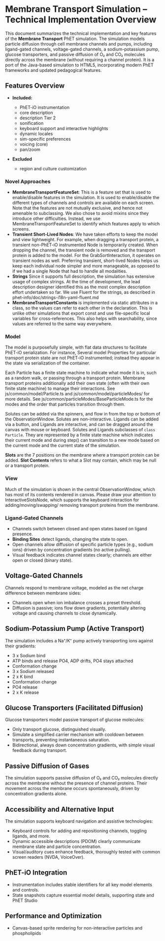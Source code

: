 # Membrane Transport Simulation – Technical Implementation Overview

This document summarizes the technical implementation and key features of the **Membrane Transport** PhET simulation.
The simulation models particle diffusion through cell membrane channels and pumps, including ligand-gated channels,
voltage-gated channels, a sodium-potassium pump, glucose transporters, and passive diffusion of O₂ and CO₂ molecules
directly across the membrane (without requiring a channel protein). It is a port of the Java-based simulation to HTML5,
incorporating modern PhET frameworks and updated pedagogical features.

## Features Overview

- **Included:**
  - PhET-iO instrumentation
  - core description
  - description Tier 2
  - sonification
  - keyboard support and interactive highlights
  - dynamic locales
  - sim-specific preferences
  - voicing (core)
  - pan/zoom

- **Excluded**
  - region and culture customization

### Novel Approaches

* **MembraneTransportFeatureSet**: This is a feature set that is used to enable/disable features in the simulation. It
  is used to enable/disable the different types of channels and controls are available on each screen. Note that the
  features are not mutually exclusive, and hence not amenable to subclassing. We also chose to avoid mixins since they
  introduce other difficulties. Instead, we use MembraneTransportFeatureSet to identify which features apply to which
  screens.
* **Transient Short-Lived Nodes**: We have taken efforts to keep the model and view lightweight. For example, when
  dragging a transport protein, a transient non-PhET-iO instrumented Node is temporarily created. When dropping the
  channel, the transient node is removed and the transport protein is added to the model. For the GrabSortInteraction,
  it operates on transient nodes as well. Preferring transient, short-lived Nodes helps us keep each individual node
  simpler and more manageable, as opposed to if we had a single Node that had to handle all modalities.
* **Strings** Since it supports full description, the simulation has extensive usage of complex strings. At the time of
  development, the lead description designer identified this as the most complex description effort undertaken so far.
  We use Fluent for the strings, as described in phet-info/doc/strings-i18n-yaml-fluent.md
* **MembraneTransportConstants** is implemented via static attributes in a class, so the values can refer to each other
  in the declaration. This is unlike other simulations that export const and use file-specific local variables for
  cross-references. This also helps with searchability, since values are referred to the same way everywhere.

### Model

The model is purposefully simple, with flat data structures to facilitate PhET-iO serialization. For instance, Several
model Properties for particular transport protein state are not PhET-iO instrumented; instead they appear in the state
via serialization of the container.

Each Particle has a finite state machine to indicate what mode it is in, such as a random walk, or passing through a
transport protein. Membrane transport proteins additionally add their own state (often with their own finite state
machine) to manage their interactions. See js/common/model/Particle.ts and js/common/model/particleModes/ for more
details. See js/common/particleModes/BaseParticleMode.ts for the modes and the order that particles transition through
them.

Solutes can be added via the spinners, and flow in from the top or bottom of the ObservationWindow. Solutes are
non-interactive. Ligands can be added via a button, and Ligands are interactive, and can be dragged around the canvas
with mouse or keyboard. Solutes and Ligands subclasses of `class Particle`. They are represented by a finite state
machine which indicates their current mode and during step() can transition to a new mode based on the current mode and
the current state of the simulation.

**Slots** are the 7 positions on the membrane where a transport protein can be added.
**Slot Contents** refers to what a Slot may contain, which may be null or a transport protein.

### View

Much of the simulation is shown in the central ObservationWindow, which has most of its contents rendered in canvas.
Please draw your attention to InteractiveSlotsNode, which supports the keyboard interaction for adding/moving/swapping/
removing transport proteins from the membrane.

### Ligand-Gated Channels

- Channels switch between closed and open states based on ligand presence.
- **Binding Sites** detect ligands, changing the state to open.
- Open channels allow diffusion of specific particle types (e.g., sodium ions) driven by concentration gradients (no
  active pulling).
- Visual feedback indicates channel states clearly; channels are either open or closed (binary state).

## Voltage-Gated Channels

Channels respond to membrane voltage, modeled as the net charge difference between membrane sides:

- Channels open when ion imbalance crosses a preset threshold.
- Diffusion is passive; ions flow down gradients, potentially altering voltage and causing channels to close
  dynamically.

## Sodium-Potassium Pump (Active Transport)

The simulation includes a Na⁺/K⁺ pump actively transporting ions against their gradients:

* 3 x Sodium bind
* ATP binds and release PO4, ADP drifts, PO4 stays attached
* Conformation change
* 3 x Sodium released
* 2 x K bind
* Conformation change
* PO4 release
* 2 x K release

## Glucose Transporters (Facilitated Diffusion)

Glucose transporters model passive transport of glucose molecules:

- Only transport glucose, distinguished visually.
- Simulate a simplified carrier mechanism with cooldown between transports, preventing instantaneous saturation.
- Bidirectional, always down concentration gradients, with simple visual feedback during transport.

## Passive Diffusion of Gases

The simulation supports passive diffusion of O₂ and CO₂ molecules directly across the membrane without the presence of
channel proteins. Their movement across the membrane occurs spontaneously, driven by concentration gradients alone.

## Accessibility and Alternative Input

The simulation supports keyboard navigation and assistive technologies:

- Keyboard controls for adding and repositioning channels, toggling ligands, and more.
- Dynamic accessible descriptions (PDOM) clearly communicate membrane state and particle concentration.
- Visual/auditory cues enhance feedback, thoroughly tested with common screen readers (NVDA, VoiceOver).

## PhET-iO Integration

- Instrumentation includes stable identifiers for all key model elements and controls.
- State snapshots capture essential model details, supporting state and PhET Studio

## Performance and Optimization

- Canvas-based sprite rendering for non-interactive particles and phospholipids
